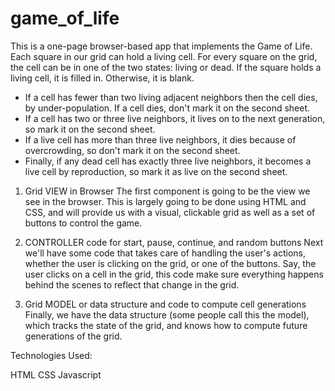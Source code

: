 # game_of_life

This is a one-page browser-based app that implements the Game of Life.  Each square in our grid can hold a living cell.  For every square on the grid, the cell can be in one of the two states: living or dead.  If the square holds a living cell, it is filled in.  Otherwise, it is blank.

- If a cell has fewer than two living adjacent neighbors then the cell dies, by under-population. If a cell dies, don't mark it on the second sheet.
- If a cell has two or three live neighbors, it lives on to the next generation, so mark it on the second sheet.
- If a live cell has more than three live neighbors, it dies because of overcrowding, so don't mark it on the second sheet.
- Finally, if any dead cell has exactly three live neighbors, it becomes a live cell by reproduction, so mark it as live on the second sheet.


1) Grid VIEW in Browser
The first component is going to be the view we see in the browser. This is largely going to be done using HTML and CSS, and will provide us with a visual, clickable grid as well as a set of buttons to control the game.

2) CONTROLLER code for start, pause, continue, and random buttons
Next we'll have some code that takes care of handling the user's actions, whether the user is clicking on the grid, or one of the buttons. Say, the user clicks on a cell in the grid, this code make sure everything happens behind the scenes to reflect that change in the grid.

3) Grid MODEL or data structure and code to compute cell generations
Finally, we have the data structure (some people call this the model), which tracks the state of the grid, and knows how to compute future generations of the grid.


Technologies Used: 

HTML
CSS
Javascript


